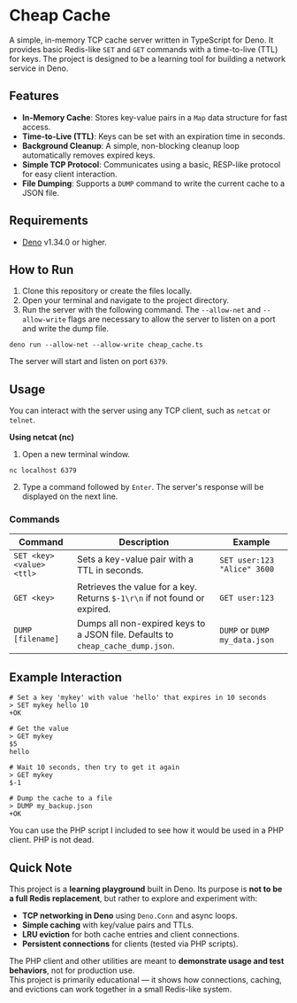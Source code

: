 # Cheap Cache

A simple, in-memory TCP cache server written in TypeScript for Deno. It provides basic Redis-like `SET` and `GET` commands with a time-to-live (TTL) for keys. The project is designed to be a learning tool for building a network service in Deno.

## Features

* **In-Memory Cache**: Stores key-value pairs in a `Map` data structure for fast access.
* **Time-to-Live (TTL)**: Keys can be set with an expiration time in seconds.
* **Background Cleanup**: A simple, non-blocking cleanup loop automatically removes expired keys.
* **Simple TCP Protocol**: Communicates using a basic, RESP-like protocol for easy client interaction.
* **File Dumping**: Supports a `DUMP` command to write the current cache to a JSON file.

## Requirements

* [Deno](https://deno.land/) v1.34.0 or higher.

## How to Run

1. Clone this repository or create the files locally.
2. Open your terminal and navigate to the project directory.
3. Run the server with the following command. The `--allow-net` and `--allow-write` flags are necessary to allow the server to listen on a port and write the dump file.

```
deno run --allow-net --allow-write cheap_cache.ts
```

The server will start and listen on port `6379`.

## Usage

You can interact with the server using any TCP client, such as `netcat` or `telnet`.

**Using netcat (nc)**

1. Open a new terminal window.

```
nc localhost 6379
```

2. Type a command followed by `Enter`. The server's response will be displayed on the next line.

### Commands

| Command                   | Description                                                                     | Example                       |
| ------------------------- | ------------------------------------------------------------------------------- | ----------------------------- |
| `SET <key> <value> <ttl>` | Sets a key-value pair with a TTL in seconds.                                    | `SET user:123 "Alice" 3600`   |
| `GET <key>`               | Retrieves the value for a key. Returns `$-1\r\n` if not found or expired.       | `GET user:123`                |
| `DUMP [filename]`         | Dumps all non-expired keys to a JSON file. Defaults to `cheap_cache_dump.json`. | `DUMP` or `DUMP my_data.json` |

## Example Interaction

```
# Set a key 'mykey' with value 'hello' that expires in 10 seconds
> SET mykey hello 10
+OK

# Get the value
> GET mykey
$5
hello

# Wait 10 seconds, then try to get it again
> GET mykey
$-1

# Dump the cache to a file
> DUMP my_backup.json
+OK
```

You can use the PHP script I included to see how it would be used in a PHP client. PHP is not dead.

## Quick Note

This project is a **learning playground** built in Deno. Its purpose is **not to be a full Redis replacement**, but rather to explore and experiment with:

- **TCP networking in Deno** using `Deno.Conn` and async loops.  
- **Simple caching** with key/value pairs and TTLs.  
- **LRU eviction** for both cache entries and client connections.  
- **Persistent connections** for clients (tested via PHP scripts).  

The PHP client and other utilities are meant to **demonstrate usage and test behaviors**, not for production use.  
This project is primarily educational — it shows how connections, caching, and evictions can work together in a small Redis-like system.
